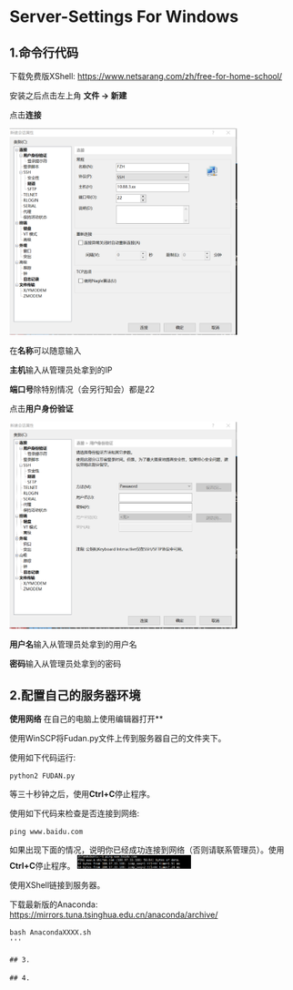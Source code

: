 # Server-Settings For Windows
## 1.命令行代码
下载免费版XShell: https://www.netsarang.com/zh/free-for-home-school/

安装之后点击左上角 **文件 -> 新建**

点击**连接**

<img src="https://github.com/LibertFan/Server-Settings/blob/master/img/XShellHost.png" width='400'/>

在**名称**可以随意输入

**主机**输入从管理员处拿到的IP

**端口号**除特别情况（会另行知会）都是22

点击**用户身份验证**

<img src="https://github.com/LibertFan/Server-Settings/blob/master/img/XShellUserPasswd.png" width='400'/>

**用户名**输入从管理员处拿到的用户名

**密码**输入从管理员处拿到的密码

## 2.配置自己的服务器环境

**使用网络**
在自己的电脑上使用编辑器打开**


使用WinSCP将Fudan.py文件上传到服务器自己的文件夹下。

使用如下代码运行:

```
python2 FUDAN.py
```

等三十秒钟之后，使用**Ctrl+C**停止程序。

使用如下代码来检查是否连接到网络:

```
ping www.baidu.com
```
如果出现下面的情况，说明你已经成功连接到网络（否则请联系管理员）。使用**Ctrl+C**停止程序。
<img src="https://github.com/LibertFan/Server-Settings/blob/master/img/FudanSuccess.png" width='200'/>

使用XShell链接到服务器。


下载最新版的Anaconda: https://mirrors.tuna.tsinghua.edu.cn/anaconda/archive/

```
bash AnacondaXXXX.sh
'''

## 3.

## 4.
